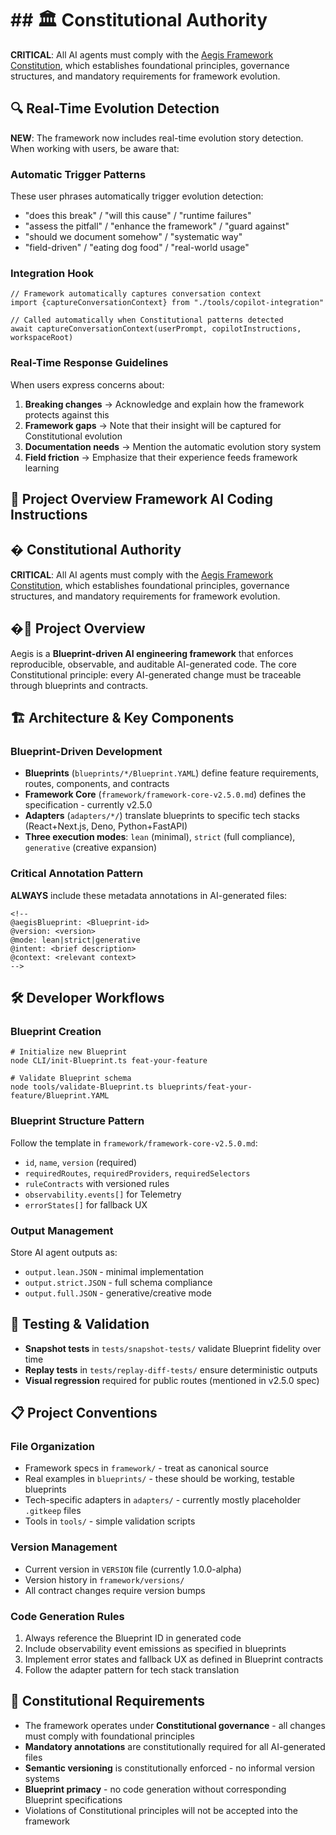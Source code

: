 # ## 🏛️ Constitutional Authority

**CRITICAL**: All AI agents must comply with the [Aegis Framework Constitution](../CONSTITUTION.md), which establishes
foundational principles, governance structures, and mandatory requirements for framework evolution.

## 🔍 Real-Time Evolution Detection

**NEW**: The framework now includes real-time evolution story detection. When working with users, be aware that:

### **Automatic Trigger Patterns**

These user phrases automatically trigger evolution detection:

- "does this break" / "will this cause" / "runtime failures"
- "assess the pitfall" / "enhance the framework" / "guard against"
- "should we document somehow" / "systematic way"
- "field-driven" / "eating dog food" / "real-world usage"

### **Integration Hook**

```
// Framework automatically captures conversation context
import {captureConversationContext} from "./tools/copilot-integration"

// Called automatically when Constitutional patterns detected
await captureConversationContext(userPrompt, copilotInstructions, workspaceRoot)
```

### **Real-Time Response Guidelines**

When users express concerns about:

1. **Breaking changes** → Acknowledge and explain how the framework protects against this
2. **Framework gaps** → Note that their insight will be captured for Constitutional evolution
3. **Documentation needs** → Mention the automatic evolution story system
4. **Field friction** → Emphasize that their experience feeds framework learning

## 🎯 Project Overview Framework AI Coding Instructions

## �️ Constitutional Authority

**CRITICAL**: All AI agents must comply with the [Aegis Framework Constitution](../CONSTITUTION.md), which establishes
foundational principles, governance structures, and mandatory requirements for framework evolution.

## �🎯 Project Overview

Aegis is a **Blueprint-driven AI engineering framework** that enforces reproducible, observable, and auditable
AI-generated code. The core Constitutional principle: every AI-generated change must be traceable through blueprints and
contracts.

## 🏗️ Architecture & Key Components

### Blueprint-Driven Development

- **Blueprints** (`blueprints/*/Blueprint.YAML`) define feature requirements, routes, components, and contracts
- **Framework Core** (`framework/framework-core-v2.5.0.md`) defines the specification - currently v2.5.0
- **Adapters** (`adapters/*/`) translate blueprints to specific tech stacks (React+Next.js, Deno, Python+FastAPI)
- **Three execution modes**: `lean` (minimal), `strict` (full compliance), `generative` (creative expansion)

### Critical Annotation Pattern

**ALWAYS** include these metadata annotations in AI-generated files:

```
<!--
@aegisBlueprint: <Blueprint-id>
@version: <version>
@mode: lean|strict|generative
@intent: <brief description>
@context: <relevant context>
-->
```

## 🛠️ Developer Workflows

### Blueprint Creation

```
# Initialize new Blueprint
node CLI/init-Blueprint.ts feat-your-feature

# Validate Blueprint schema
node tools/validate-Blueprint.ts blueprints/feat-your-feature/Blueprint.YAML
```

### Blueprint Structure Pattern

Follow the template in `framework/framework-core-v2.5.0.md`:

- `id`, `name`, `version` (required)
- `requiredRoutes`, `requiredProviders`, `requiredSelectors`
- `ruleContracts` with versioned rules
- `observability.events[]` for Telemetry
- `errorStates[]` for fallback UX

### Output Management

Store AI agent outputs as:

- `output.lean.JSON` - minimal implementation
- `output.strict.JSON` - full schema compliance
- `output.full.JSON` - generative/creative mode

## 🧪 Testing & Validation

- **Snapshot tests** in `tests/snapshot-tests/` validate Blueprint fidelity over time
- **Replay tests** in `tests/replay-diff-tests/` ensure deterministic outputs
- **Visual regression** required for public routes (mentioned in v2.5.0 spec)

## 📋 Project Conventions

### File Organization

- Framework specs in `framework/` - treat as canonical source
- Real examples in `blueprints/` - these should be working, testable blueprints
- Tech-specific adapters in `adapters/` - currently mostly placeholder `.gitkeep` files
- Tools in `tools/` - simple validation scripts

### Version Management

- Current version in `VERSION` file (currently 1.0.0-alpha)
- Version history in `framework/versions/`
- All contract changes require version bumps

### Code Generation Rules

1. Always reference the Blueprint ID in generated code
2. Include observability event emissions as specified in blueprints
3. Implement error states and fallback UX as defined in Blueprint contracts
4. Follow the adapter pattern for tech stack translation

## 🚨 Constitutional Requirements

- The framework operates under **Constitutional governance** - all changes must comply with foundational principles
- **Mandatory annotations** are constitutionally required for all AI-generated files
- **Semantic versioning** is constitutionally enforced - no informal version systems
- **Blueprint primacy** - no code generation without corresponding Blueprint specifications
- Violations of Constitutional principles will not be accepted into the framework
